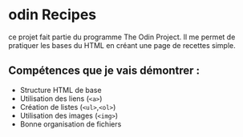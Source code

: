 # odin Recipes

ce projet fait partie du programme The Odin Project.
Il me permet de pratiquer les bases du HTML en créant une page de recettes simple.

## Compétences que je vais démontrer :

- Structure HTML de base
- Utilisation des liens (`<a>`)
- Création de listes (`<ul>`,`<ol>`)
- Utilisation des images (`<img>`)
- Bonne organisation de fichiers
